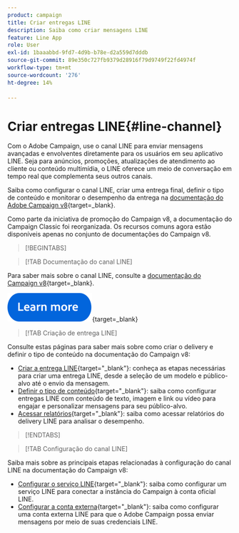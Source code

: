 ```yaml
---
product: campaign
title: Criar entregas LINE
description: Saiba como criar mensagens LINE
feature: Line App
role: User
exl-id: 1baaabbd-9fd7-4d9b-b78e-d2a559d7dddb
source-git-commit: 89e350c727fb9379d28916f79d9749f22fd4974f
workflow-type: tm+mt
source-wordcount: '276'
ht-degree: 14%

---
```


# Criar entregas LINE{#line-channel}

Com o Adobe Campaign, use o canal LINE para enviar mensagens avançadas e envolventes diretamente para os usuários em seu aplicativo LINE. Seja para anúncios, promoções, atualizações de atendimento ao cliente ou conteúdo multimídia, o LINE oferece um meio de conversação em tempo real que complementa seus outros canais.

Saiba como configurar o canal LINE, criar uma entrega final, definir o tipo de conteúdo e monitorar o desempenho da entrega na [documentação do Adobe Campaign v8](https://experienceleague.adobe.com/pt-br/docs/campaign/campaign-v8/send/line.md){target=_blank}.

Como parte da iniciativa de promoção do Campaign v8, a documentação do Campaign Classic foi reorganizada. Os recursos comuns agora estão disponíveis apenas no conjunto de documentações do Campaign v8.

>[!BEGINTABS]

>[!TAB Documentação do canal LINE]

Para saber mais sobre o canal LINE, consulte a [documentação do Campaign v8](https://experienceleague.adobe.com/en/docs/campaign/campaign-v8/send/line.html){target=_blank}.


[![imagem](../../assets/do-not-localize/learn-more-button.svg)](https://experienceleague.adobe.com/pt-br/docs/campaign/campaign-v8/send/emails/email){target=_blank}


>[!TAB Criação de entrega LINE]

Consulte estas páginas para saber mais sobre como criar o delivery e definir o tipo de conteúdo na documentação do Campaign v8:

* [Criar a entrega LINE](https://experienceleague.adobe.com/pt-br/docs/campaign/campaign-v8/send/line.md#creating-the-delivery){target="_blank"}: conheça as etapas necessárias para criar uma entrega LINE, desde a seleção de um modelo e público-alvo até o envio da mensagem.
* [Definir o tipo de conteúdo](https://experienceleague.adobe.com/pt-br/docs/campaign/campaign-v8/send/line.md#defining-the-content){target="_blank"}: saiba como configurar entregas LINE com conteúdo de texto, imagem e link ou vídeo para engajar e personalizar mensagens para seu público-alvo.
* [Acessar relatórios](https://experienceleague.adobe.com/pt-br/docs/campaign/campaign-v8/send/line.md#accessing-reports){target="_blank"}: saiba como acessar relatórios do delivery LINE para analisar o desempenho.


>[!ENDTABS]



>[!TAB Configuração do canal LINE]

Saiba mais sobre as principais etapas relacionadas à configuração do canal LINE na documentação do Campaign v8:

* [Configurar o serviço LINE](https://experienceleague.adobe.com/pt-br/docs/campaign/campaign-v8/send/line.md#configure-line-service){target="_blank"}: saiba como configurar um serviço LINE para conectar a instância do Campaign à conta oficial LINE.
* [Configurar a conta externa](https://experienceleague.adobe.com/pt-br/docs/campaign/campaign-v8/send/line.md#configure-line-external){target="_blank"}: saiba como configurar uma conta externa LINE para que o Adobe Campaign possa enviar mensagens por meio de suas credenciais LINE.

